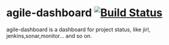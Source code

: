 agile-dashboard  [![Build Status](https://travis-ci.org/greengerong/agile-dashboard.png?branch=master)](https://travis-ci.org/greengerong/agile-dashboard)
===================
agile-dashboard is a dashboard for project status, like jirl, jenkins,sonar,monitor... and so on.